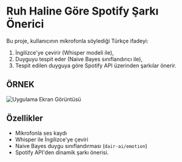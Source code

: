 #  Ruh Haline Göre Spotify Şarkı Önerici

Bu proje, kullanıcının mikrofonla söylediği Türkçe ifadeyi:
1. İngilizce'ye çevirir (Whisper modeli ile),
2. Duyguyu tespit eder (Naive Bayes sınıflandırıcı ile),
3. Tespit edilen duyguya göre Spotify API üzerinden şarkılar önerir.

##  ÖRNEK 

![Uygulama Ekran Görüntüsü](https://imgur.com/a/m9Isepk.png)

##  Özellikler

-  Mikrofonla ses kaydı
-  Whisper ile İngilizce'ye çeviri
-  Naive Bayes duygu sınıflandırması (`dair-ai/emotion`)
-  Spotify API'den dinamik şarkı önerisi.
